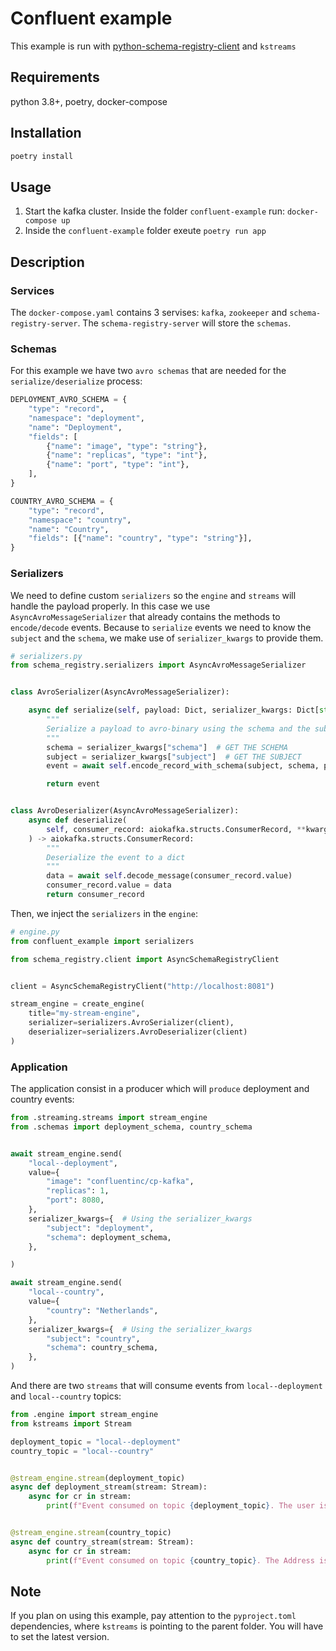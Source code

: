 # Confluent example

This example is run with [python-schema-registry-client](https://github.com/marcosschroh/python-schema-registry-client) and `kstreams`

## Requirements

python 3.8+, poetry, docker-compose

## Installation

```bash
poetry install
```

## Usage

1. Start the kafka cluster. Inside the folder `confluent-example` run: `docker-compose up`
2. Inside the `confluent-example` folder exeute `poetry run app`

## Description

### Services

The `docker-compose.yaml` contains 3 servises: `kafka`, `zookeeper` and `schema-registry-server`. The `schema-registry-server`
will store the `schemas`.

### Schemas

For this example we have two `avro schemas` that are needed for the `serialize/deserialize` process:

```python
DEPLOYMENT_AVRO_SCHEMA = {
    "type": "record",
    "namespace": "deployment",
    "name": "Deployment",
    "fields": [
        {"name": "image", "type": "string"},
        {"name": "replicas", "type": "int"},
        {"name": "port", "type": "int"},
    ],
}

COUNTRY_AVRO_SCHEMA = {
    "type": "record",
    "namespace": "country",
    "name": "Country",
    "fields": [{"name": "country", "type": "string"}],
}
```

### Serializers

We need to define custom `serializers` so the `engine` and `streams` will handle the payload properly.
In this case we use `AsyncAvroMessageSerializer` that already contains the methods to `encode/decode` events.
Because to `serialize` events we need to know the `subject` and the `schema`, we make use of `serializer_kwargs`
to provide them.

```python
# serializers.py
from schema_registry.serializers import AsyncAvroMessageSerializer


class AvroSerializer(AsyncAvroMessageSerializer):

    async def serialize(self, payload: Dict, serializer_kwargs: Dict[str, str], **kwargs) -> bytes:
        """
        Serialize a payload to avro-binary using the schema and the subject
        """
        schema = serializer_kwargs["schema"]  # GET THE SCHEMA
        subject = serializer_kwargs["subject"]  # GET THE SUBJECT
        event = await self.encode_record_with_schema(subject, schema, payload)

        return event


class AvroDeserializer(AsyncAvroMessageSerializer):
    async def deserialize(
        self, consumer_record: aiokafka.structs.ConsumerRecord, **kwargs
    ) -> aiokafka.structs.ConsumerRecord:
        """
        Deserialize the event to a dict
        """
        data = await self.decode_message(consumer_record.value)
        consumer_record.value = data
        return consumer_record
```

Then, we inject the `serializers` in the `engine`:


```python
# engine.py
from confluent_example import serializers

from schema_registry.client import AsyncSchemaRegistryClient


client = AsyncSchemaRegistryClient("http://localhost:8081")

stream_engine = create_engine(
    title="my-stream-engine",
    serializer=serializers.AvroSerializer(client),
    deserializer=serializers.AvroDeserializer(client)
)
```

### Application

The application consist in a producer which will `produce` deployment and country events:

```python
from .streaming.streams import stream_engine
from .schemas import deployment_schema, country_schema


await stream_engine.send(
    "local--deployment",
    value={
        "image": "confluentinc/cp-kafka",
        "replicas": 1,
        "port": 8080,
    },
    serializer_kwargs={  # Using the serializer_kwargs
        "subject": "deployment",
        "schema": deployment_schema,
    },

)

await stream_engine.send(
    "local--country",
    value={
        "country": "Netherlands",
    },
    serializer_kwargs={  # Using the serializer_kwargs
        "subject": "country",
        "schema": country_schema,
    },
)
```

And there are two `streams` that will consume events from `local--deployment` and `local--country` topics:

```python
from .engine import stream_engine
from kstreams import Stream

deployment_topic = "local--deployment"
country_topic = "local--country"


@stream_engine.stream(deployment_topic)
async def deployment_stream(stream: Stream):
    async for cr in stream:
        print(f"Event consumed on topic {deployment_topic}. The user is {cr.value}")


@stream_engine.stream(country_topic)
async def country_stream(stream: Stream):
    async for cr in stream:
        print(f"Event consumed on topic {country_topic}. The Address is {cr.value}")
```

## Note

If you plan on using this example, pay attention to the `pyproject.toml` dependencies, where
`kstreams` is pointing to the parent folder. You will have to set the latest version.
